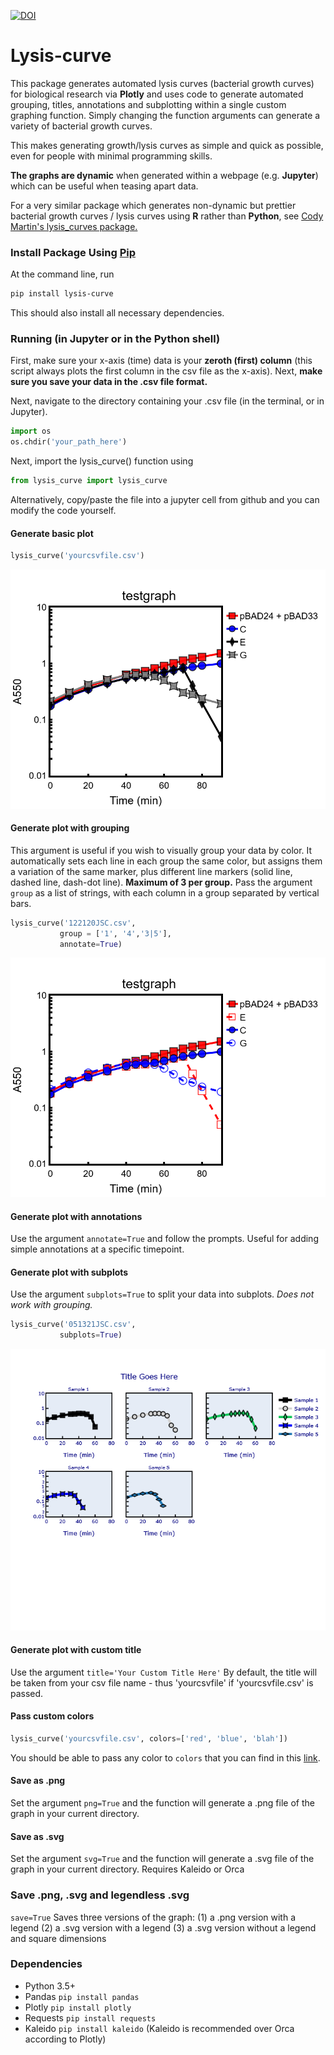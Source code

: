 [![DOI](https://zenodo.org/badge/301024313.svg)](https://zenodo.org/badge/latestdoi/301024313)
# Lysis-curve

This package generates automated lysis curves (bacterial growth curves) for 
biological research via **Plotly** and uses code to generate automated grouping, titles, annotations and subplotting within a single custom graphing function. Simply changing the function arguments can generate a variety of bacterial growth curves.


This makes generating growth/lysis curves as simple and quick as possible, even for people with minimal programming skills.

**The graphs are dynamic** when generated within a webpage (e.g. **Jupyter**) which can be useful when teasing apart data.

For a very similar package which generates non-dynamic but prettier bacterial growth curves / lysis curves using **R** rather than **Python**, see [Cody Martin's lysis_curves package.](https://github.com/cody-mar10/lysis_curves)

### Install Package Using [Pip](https://pypi.org/project/lysis-curve/)
At the command line, run
```Bash
pip install lysis-curve
```
This should also install all necessary dependencies.

### Running (in Jupyter or in the Python shell)

First, make sure your x-axis (time) data is your **zeroth (first) column** (this script always plots the first column in the csv file as the x-axis). Next, **make sure you save your data in the .csv file format.**

Next, navigate to the directory containing your .csv file (in the terminal, or in Jupyter).
```python
import os
os.chdir('your_path_here')
```
Next, import the lysis_curve() function using 
```python
from lysis_curve import lysis_curve
```
Alternatively, copy/paste the file into a jupyter cell from github
and you can modify the code yourself.
#### Generate basic plot
```python
lysis_curve('yourcsvfile.csv')
```
![basic plot](media/newplot(11).png)


#### Generate plot with grouping
This argument is useful if you wish to visually group your data by color. 
It automatically sets each line in each group the same color, 
but assigns them a variation of the same marker, plus different line markers (solid line, dashed line, dash-dot line). 
**Maximum of 3 per group.**
Pass the argument `group` as a list of strings, with each column in a group separated by vertical bars.
```python
lysis_curve('122120JSC.csv',
           group = ['1', '4','3|5'],
           annotate=True)
```
![basic_plot_with_grouping](media/basic_plot_with_grouping.png)

#### Generate plot with annotations
Use the argument ```annotate=True``` and follow the prompts. Useful for adding simple annotations at a specific timepoint.

#### Generate plot with subplots
Use the argument ```subplots=True``` to split your data into subplots. *Does not work with grouping.*

```Python
lysis_curve('051321JSC.csv',
           subplots=True)
```
![basic_plot_with_subplots](media/basicsubplot.png)
#### Generate plot with custom title
Use the argument ```title='Your Custom Title Here'```
By default, the title will be taken from your csv file name - thus 'yourcsvfile' if 'yourcsvfile.csv' is passed.

#### Pass custom colors
```python
lysis_curve('yourcsvfile.csv', colors=['red', 'blue', 'blah'])
```
You should be able to pass any color to ```colors``` that you can find in this [link](https://developer.mozilla.org/en-US/docs/Web/CSS/color_value).

#### Save as .png
Set the argument ```png=True``` and the function will generate a .png file of the graph in your current directory.

#### Save as .svg
Set the argument ```svg=True``` and the function will generate a .svg file of the graph in your current directory.
Requires Kaleido or Orca

### Save .png, .svg and legendless .svg
```save=True```
Saves three versions of the graph: (1) a .png version with a legend (2) a .svg version with a legend (3) a .svg version without a legend and square dimensions

### Dependencies

* Python 3.5+
* Pandas ```pip install pandas```
* Plotly ```pip install plotly```
* Requests ```pip install requests```
* Kaleido ```pip install kaleido``` (Kaleido is recommended over Orca according to Plotly)
